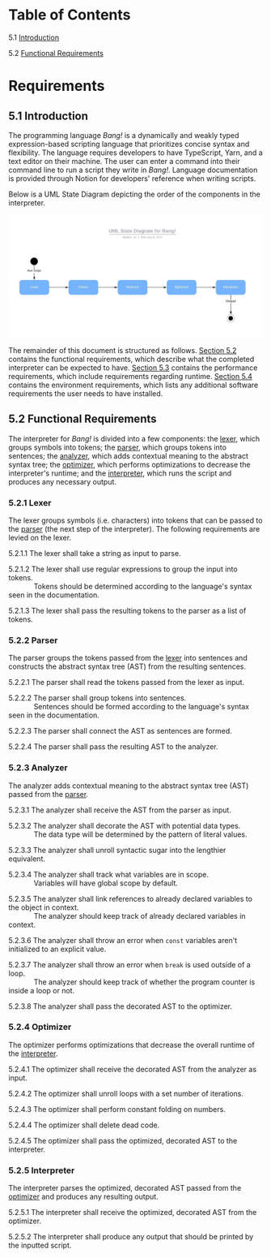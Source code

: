 # Table of Contents
5.1 [Introduction](#introduction)

5.2 [Functional Requirements](#func-reqs)

# Requirements

## <a name="introduction" id="introduction"/> 5.1 Introduction
The programming language _Bang!_ is a dynamically and weakly typed expression-based scripting language that prioritizes concise syntax and flexibility. The language requires developers to have TypeScript, Yarn, and a text editor on their machine. The user can enter a command into their command line to run a script they write in _Bang!_. Language documentation is provided through Notion for developers' reference when writing scripts.

Below is a UML State Diagram depicting the order of the components in the interpreter.

![UML State Diagram](./uml-state-diagram.jpeg)

The remainder of this document is structured as follows. [Section 5.2](#func-reqs) contains the functional requirements, which describe what the completed interpreter can be expected to have. [Section 5.3](#perform-reqs) contains the performance requirements, which include requirements regarding runtime. [Section 5.4](#env-reqs) contains the environment requirements, which lists any additional software requirements the user needs to have installed.

## <a name="func-reqs" id="func-reqs"/> 5.2 Functional Requirements
The interpreter for _Bang!_ is divided into a few components: the [lexer](#lexer), which groups symbols into tokens; the [parser](#parser), which groups tokens into sentences; the [analyzer](#analyzer), which adds contextual meaning to the abstract syntax tree; the [optimizer](#optimizer), which performs optimizations to decrease the interpreter's runtime; and the [interpreter](#interpreter), which runs the script and produces any necessary output.

### <a name="lexer" id="lexer"/> 5.2.1 Lexer
The lexer groups symbols (i.e. characters) into tokens that can be passed to the [parser](#parser) (the next step of the interpreter). The following requirements are levied on the lexer.

5.2.1.1 The lexer shall take a string as input to parse.

5.2.1.2 The lexer shall use regular expressions to group the input into tokens.
<br/>&emsp;&emsp;&emsp;&nbsp;&nbsp;Tokens should be determined according to the language's syntax seen in the documentation.

5.2.1.3 The lexer shall pass the resulting tokens to the parser as a list of tokens.

### <a name="parser" id="parser"/> 5.2.2 Parser
The parser groups the tokens passed from the [lexer](#lexer) into sentences and constructs the abstract syntax tree (AST) from the resulting sentences.

5.2.2.1 The parser shall read the tokens passed from the lexer as input.

5.2.2.2 The parser shall group tokens into sentences.
<br/>&emsp;&emsp;&emsp;&nbsp;&nbsp;Sentences should be formed according to the language's syntax seen in the documentation.

5.2.2.3 The parser shall connect the AST as sentences are formed.

5.2.2.4 The parser shall pass the resulting AST to the analyzer.

### <a name="analyzer" id="analyzer"/> 5.2.3 Analyzer
The analyzer adds contextual meaning to the abstract syntax tree (AST) passed from the [parser](#parser).

5.2.3.1 The analyzer shall receive the AST from the parser as input.

5.2.3.2 The analyzer shall decorate the AST with potential data types.
<br/>&emsp;&emsp;&emsp;&nbsp;&nbsp;The data type will be determined by the pattern of literal values.

5.2.3.3 The analyzer shall unroll syntactic sugar into the lengthier equivalent.

5.2.3.4 The analyzer shall track what variables are in scope.
<br/>&emsp;&emsp;&emsp;&nbsp;&nbsp;Variables will have global scope by default.

5.2.3.5 The analyzer shall link references to already declared variables to the object in context.
<br/>&emsp;&emsp;&emsp;&nbsp;&nbsp;The analyzer should keep track of already declared variables in context.

5.2.3.6 The analyzer shall throw an error when `const` variables aren't initialized to an explicit value.

5.2.3.7 The analyzer shall throw an error when `break` is used outside of a loop.
<br/>&emsp;&emsp;&emsp;&nbsp;&nbsp;The analyzer should keep track of whether the program counter is inside a loop or not.

5.2.3.8 The analyzer shall pass the decorated AST to the optimizer.

### <a name="optimizer" id="optimizer"/> 5.2.4 Optimizer
The optimizer performs optimizations that decrease the overall runtime of the [interpreter](#interpreter).

5.2.4.1 The optimizer shall receive the decorated AST from the analyzer as input.

5.2.4.2 The optimizer shall unroll loops with a set number of iterations.

5.2.4.3 The optimizer shall perform constant folding on numbers.

5.2.4.4 The optimizer shall delete dead code.

5.2.4.5 The optimizer shall pass the optimized, decorated AST to the interpreter.

### <a name="interpreter" id="interpreter"/> 5.2.5 Interpreter
The interpreter parses the optimized, decorated AST passed from the [optimizer](#optimizer) and produces any resulting output.

5.2.5.1 The interpreter shall receive the optimized, decorated AST from the optimizer.

5.2.5.2 The interpreter shall produce any output that should be printed by the inputted script.

<!-- ## <a name="perform-reqs" id="perform-reqs"></a> 5.3 Performance Requirements -->